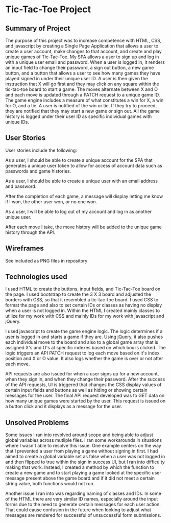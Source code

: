 # Tic-Tac-Toe Project

## Summary of Project

The purpose of this project was to increase competence with HTML, CSS, and javascript
by creating a Single Page Application that allows a user to create a user account,
make changes to that account, and create and play unique games of Tic-Tac-Toe.
My SPA allows a user to sign up and log in with a unique user email and password.
When a user is logged in, it renders an input field to change their password,
a sign out button, a new game button, and a button that allows a user to see how
many games they have played signed in under their unique user ID. A user is then
given the instruction that X will go first and they may click on any square within
the tic-tac-toe board to start a game. The moves alternate between X and O and each
move is updated through a PATCH request to a unique game ID. The game engine includes
a measure of what constitutes a win for X, a win for O, and a tie. A user is notified
of the win or tie. If they try to proceed, they are notified that they may start
a new game or sign out. All the game history is logged under their user ID as specific
individual games with unique IDs.


## User Stories

User stories include the following:

As a user, I should be able to create a unique account for the SPA that generates
a unique user token to allow for access of account data such as passwords and
game histories.

As a user, I should be able to create a unique user with an email address and password.

After the completion of each game, a message will display letting me know if I won,
the other user won, or no one won.

As a user, I will be able to log out of my account and log in as another unique user.

After each move I take, the move history will be added to the unique game history through
the API.

## Wireframes

See included as PNG files in repository

## Technologies used

I used HTML to create the buttons, input fields, and Tic-Tac-Toe board on the page.
I used bootstrap to create the 3 X 3 board and adjusted the borders with CSS, so
that it resembled a tic-tac-toe board. I used CSS to format the page and also
to set certain IDs or classes as having no display when a user is not logged in.
Within the HTML I created mainly classes to utilize for my work with CSS and
mainly IDs for my work with javascript and jQuery.

I used javascript to create the game engine logic. The logic determines if a user
is logged in and starts a game if they are. Using jQuery, it also pushes each individual move to
the board and also to a global game array that is assigned X's and O's at specific
indexes based on which box is clicked. The logic triggers an API PATCH request to log each
move based on it's index position and X or O value. It also logs whether the game is
over or not after each move.

API requests are also issued for when a user signs up for a new account, when they sign
in, and when they change their password. After the success of the API requests, UI is
triggered that changes the CSS display values of certain input fields and buttons as well
as hiding or showing certain messages for the user. The final API request developed was
to GET data on how many unique games were started by the user. This request is issued on
a button click and it displays as a message for the user.

## Unsolved Problems

Some issues I ran into revolved around scope and being able to adjust global
variables across mutliple files. I ran some workarounds in situations where I wasn't
able to resolve this issue. One example centers on the way that I prevented a user
from playing a game without signing in first. I had aimed to create a global variable
set as false when a user was not logged in and then flipped to true within the
sign in success UI, but I ran into difficulty making that work. Instead,
I created a method by which the function to create a new game and to start playing
a game looked at the specific user message present above the game board and if it
did not meet a certain string value, both functions would not run.

Another issue I ran into was regarding naming of classes and IDs. In some of the HTML
there are very similar ID names, especially around the input forms due to the need to
generate certain messages for each user action. That could cause confusion in the future
when looking to adjust what messages are rendered for successful of unsuccessful form
submissions.
